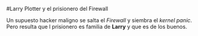 #Larry Plotter y el prisionero del Firewall

Un supuesto hacker maligno se salta el *Firewall* y siembra el *kernel panic*.
Pero resulta que l prisionero es familia de **Larry** y que es de los buenos.
